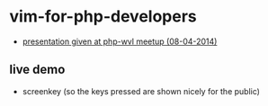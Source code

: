 vim-for-php-developers
======================

- [presentation given at php-wvl meetup (08-04-2014)](http://blog.herecura.eu/talks/20140408-php-wvl_vim-for-php-developers/)

live demo
---------

- screenkey (so the keys pressed are shown nicely for the public)
